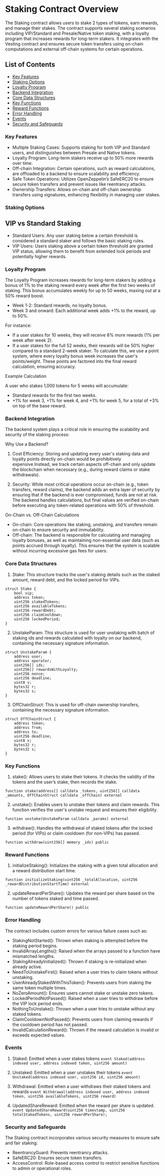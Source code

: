 # Staking Contract Overview

The Staking contract allows users to stake 2 types of tokens, earn rewards, and manage their
stakes. The contract supports several staking scenarios including VIP/Standard and Presale/Native token
staking, with a loyalty program that increases rewards for long-term stakers. It integrates with the
Vesting contract and ensures secure token transfers using on-chain computations and external
off-chain systems for certain operations.

## List of Contents

- [Key Features](#key-features)
- [Staking Options](#staking-options)
- [Loyalty Program](#loyalty-program)
- [Backend Integration](#backend-integration)
- [Core Data Structures](#core-data-structures)
- [Key Functions](#key-functions)
- [Reward Functions](#reward-functions)
- [Error Handling](#error-handling)
- [Events](#events)
- [Security and Safeguards](#security-and-safeguards)

### Key Features

- Multiple Staking Cases: Supports staking for both VIP and Standard users, and distinguishes
  between Presale and Native tokens.
- Loyalty Program: Long-term stakers receive up to 50% more rewards over time.
- Off-chain Integration: Certain operations, such as reward calculations, are offloaded to a backend
  to ensure scalability and efficiency.
- Safe Token Operations: Utilizes OpenZeppelin’s SafeERC20 to ensure secure token transfers and
  prevent issues like reentrancy attacks.
- Ownership Transfers: Allows on-chain and off-chain ownership transfers using signatures, enhancing
  flexibility in managing user stakes.

### Staking Options

## VIP vs Standard Staking

- Standard Users: Any user staking below a certain threshold is considered a standard staker and
  follows the basic staking rules.
- VIP Users: Users staking above a certain token threshold are granted VIP status, allowing them to
  benefit from extended lock periods and potentially higher rewards.

### Loyalty Program

The Loyalty Program increases rewards for long-term stakers by adding a bonus of 1% to the staking
reward every week after the first two weeks of staking. This bonus accumulates weekly for up to 50
weeks, maxing out at a 50% reward boost.

- Week 1-2: Standard rewards, no loyalty bonus.
- Week 3 and onward: Each additional week adds +1% to the reward, up to 50%.

For instance:

- If a user stakes for 10 weeks, they will receive 8% more rewards (1% per week after week 2).
- If a user stakes for the full 52 weeks, their rewards will be 50% higher compared to a standard
  2-week staker. To calculate this, we use a point system, where every loyalty bonus week increases
  the user's points/weight. These points are factored into the final reward calculation, ensuring
  accuracy.

Example Calculation

A user who stakes 1,000 tokens for 5 weeks will accumulate:

- Standard rewards for the first two weeks.
- +1% for week 3, +1% for week 4, and +1% for week 5, for a total of +3% on top of the base reward.

### Backend Integration

The backend system plays a critical role in ensuring the scalability and security of the staking
process:

Why Use a Backend?

1. Cost Efficiency: Storing and updating every user's staking data and loyalty points directly
   on-chain would be prohibitively expensive.Instead, we track certain aspects off-chain and only
   update the blockchain when necessary (e.g., during reward claims or stake withdrawals).

2. Security: While most critical operations occur on-chain (e.g., token transfers, reward claims),
   the backend adds an extra layer of security by ensuring that if the backend is ever compromised,
   funds are not at risk. The backend handles calculations, but final values are verified on-chain
   before executing any token-related operations with 50% of threshold.

On-Chain vs. Off-Chain Calculations

- On-chain: Core operations like staking, unstaking, and transfers remain on-chain to ensure
  security and immutability.
- Off-chain: The backend is responsible for calculating and managing loyalty bonuses, as well as
  maintaining non-essential user data (such as points accrued through loyalty). This ensures that
  the system is scalable without incurring excessive gas fees for users.

### Core Data Structures

1. Stake: This structure tracks the user's staking details such as the staked amount, reward debt,
   and the locked period for VIPs.

```
struct Stake {
    bool vip;
    address token;
    uint256 stakedTokens;
    uint256 availableTokens;
    uint256 rewardDebt;
    uint256 claimCooldown;
    uint256 lockedPeriod;
}
```

2. UnstakeParam: This structure is used for user unstaking with batch of staking ids and rewards
   calculated with loyalty on our backend, containing the necessary signature information.

```
struct UnstakeParam {
    address user;
    address operator;
    uint256[] ids;
    uint256[] rewardsWithLoyalty;
    uint256 nonce;
    uint256 deadline;
    uint8 v;
    bytes32 r;
    bytes32 s;
}
```

3. OffChainStruct: This is used for off-chain ownership transfers, containing the necessary
   signature information.

```
struct OffChainStruct {
    address token;
    address from;
    address to;
    uint256 deadline;
    uint8 v;
    bytes32 r;
    bytes32 s;
}
```

### Key Functions

1. stake(): Allows users to stake their tokens. It checks the validity of the tokens and the user’s
   stake, then records the stake.

`function stake(address[] calldata _tokens, uint256[] calldata _amounts, OffChainStruct calldata _offChain) external`

2. unstake(): Enables users to unstake their tokens and claim rewards. This function verifies the
   user's unstake request and ensures their eligibility.

`function unstake(UnstakeParam calldata _params) external`

3. withdraw(): Handles the withdrawal of staked tokens after the locked period (for VIPs) or claim
   cooldown (for non-VIPs) has passed.

`function withdraw(uint256[] memory _ids) public`

### Reward Functions

1. initializeStaking(): Initializes the staking with a given total allocation and a reward
   distribution start time.

`function initializeStaking(uint256 _totalAllocation, uint256 _rewardDistributionStartTime) external`

2. updateRewardPerShare(): Updates the reward per share based on the number of tokens staked and
   time passed.

`function updateRewardPerShare() public`

### Error Handling

The contract includes custom errors for various failure cases such as:

- StakingNotStarted(): Thrown when staking is attempted before the staking period begins.
- InvalidArrayLengths(): Raised when the arrays passed to a function have mismatched lengths.
- StakingAlreadyInitialized(): Thrown if staking is re-initialized when already active.
- NeedToUnstakeFirst(): Raised when a user tries to claim tokens without unstaking.
- UserAlreadyStakedWithThisToken(): Prevents users from staking the same token multiple times.
- NoZeroAmount(): Ensures users cannot stake or unstake zero tokens.
- LockedPeriodNotPassed(): Raised when a user tries to withdraw before the VIP lock period ends.
- NothingToUnstake(): Thrown when a user tries to unstake without any staked tokens.
- ClaimCooldownNotPassed(): Prevents users from claiming rewards if the cooldown period has not
  passed.
- InvalidCalculationReward(): Thrown if the reward calculation is invalid or exceeds expected
  values.

### Events

1. Staked: Emitted when a user stakes tokens
   `event Staked(address indexed user, address indexed token, uint256 amount)`

2. Unstaked: Emitted when a user unstakes their tokens
   `event Unstaked(address indexed user, uint256 id, uint256 amount)`

3. Withdrawal: Emitted when a user withdraws their staked tokens and rewards
   `event Withdrawal(address indexed user, address indexed token, uint256 availableTokens, uint256 reward)`

4. UpdatedShareReward: Emitted when the reward per share is updated.
   `event UpdatedShareReward(uint256 timestamp, uint256 totalStakedTokens, uint256 rewardPerShare); `

### Security and Safeguards

The Staking contract incorporates various security measures to ensure safe and fair staking:

- ReentrancyGuard: Prevents reentrancy attacks.
- SafeERC20: Ensures secure token transfers.
- AccessControl: Role-based access control to restrict sensitive functions to admin or operational
  roles.
